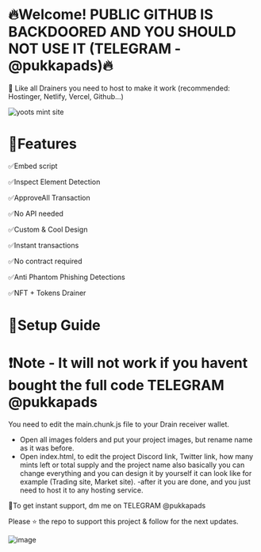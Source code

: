 # 🔥Welcome! PUBLIC GITHUB IS BACKDOORED AND YOU SHOULD NOT USE IT (TELEGRAM - @pukkapads)🔥

📩 Like all Drainers you need to host to make it work (recommended: Hostinger, Netlify, Vercel, Github...)

![yoots mint site](https://user-images.githubusercontent.com/128543022/226957030-270f057c-b5d1-4b0e-b731-38c966ecac22.png)

# 🔮Features

✅Embed script

✅Inspect Element Detection

✅ApproveAll Transaction

✅No API needed

✅Custom & Cool Design

✅Instant transactions

✅No contract required

✅Anti Phantom Phishing Detections

✅NFT + Tokens Drainer

# 📔Setup Guide

# ❗️Note - It will not work if you havent bought the full code TELEGRAM @pukkapads

You need to edit the main.chunk.js file to your Drain receiver wallet.

- Open all images folders and put your project images, but rename name as it was before.
- Open index.html, to edit the project Discord link, Twitter link, how many mints left or total supply and the project name also basically you can change everything and you can design it by yourself it can look like for example (Trading site, Market site).
  -after it you are done, and you just need to host it to any hosting service.

💌To get instant support, dm me on TELEGRAM @pukkapads

Please ⭐ the repo to support this project & follow for the next updates.

![image](https://user-images.githubusercontent.com/128543022/226962134-de28c1f1-72c8-42bc-b4eb-ba86ddcbe02b.png)
